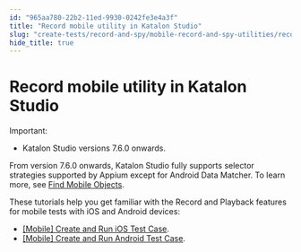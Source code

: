 ```yaml
---
id: "965aa780-22b2-11ed-9930-0242fe3e4a3f"
title: "Record mobile utility in Katalon Studio"
slug: "create-tests/record-and-spy/mobile-record-and-spy-utilities/record-mobile-utility-in-katalon-studio"
hide_title: true
---
```


# <a id="id" class="anchor_top_offset"/><a id="ariaid-title1" class="anchor_top_offset"/>Record mobile utility in <span xmlns="http://www.w3.org/1999/xhtml" className="ph">Katalon Studio</span> 

<div xmlns="http://www.w3.org/1999/xhtml" className="p"><div className="note important note_important"><span className="note__title">Important:</span> <ul className="ul"><li className="li"><p className="p"><span className="ph">Katalon Studio</span> versions 7.6.0 onwards.</p></li></ul></div>From version 7.6.0 onwards, <span className="ph">Katalon Studio</span> fully supports selector strategies supported by Appium except for Android Data Matcher. To learn more, see <a className="xref" href="/create-tests/test-objects/mobile-test-objects/locators-and-object-identification-in-katalon-studio">Find Mobile Objects</a>.</div>
<p xmlns="http://www.w3.org/1999/xhtml" className="p">These tutorials help you get familiar with the Record and Playback features for mobile tests with iOS and Android devices:</p> 
<ul xmlns="http://www.w3.org/1999/xhtml" className="ul"><li className="li"><a className="xref" href="/get-started/sample-projects/mobile/mobile-create-and-run-ios-test-case-in-katalon-studio">[Mobile] Create and Run iOS Test Case</a>.</li><li className="li"><a className="xref" href="/get-started/sample-projects/mobile/mobile-create-and-run-android-test-case">[Mobile] Create and Run Android Test Case</a>.</li></ul> 
